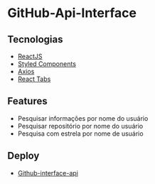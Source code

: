 

# GitHub-Api-Interface

## Tecnologias
- [ReactJS](https://pt-br.reactjs.org/)
- [Styled Components](https://styled-components.com/)
- [Axios](https://www.npmjs.com/package/axios)
- [React Tabs](https://www.npmjs.com/package/react-tabs)

## Features

- Pesquisar informações por nome do usuário
- Pesquisar repositório por nome do usuário
- Pesquisa com estrela por nome de usuário

## Deploy

- [Github-interface-api](https://github-interface-api.vercel.app/)
